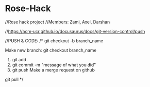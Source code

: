 # Rose-Hack

//Rose hack project
//Members: Zami, Axel, Darshan

//https://acm-ucr.github.io/docusaurus/docs/git-version-control/push

//PUSH & CODE:
/*
git checkout -b branch_name

Make new branch:
git checkout branch_name

1. git add .
2. git commit -m "message of what you did"
3. git push
Make a merge request on github

git pull
*/


